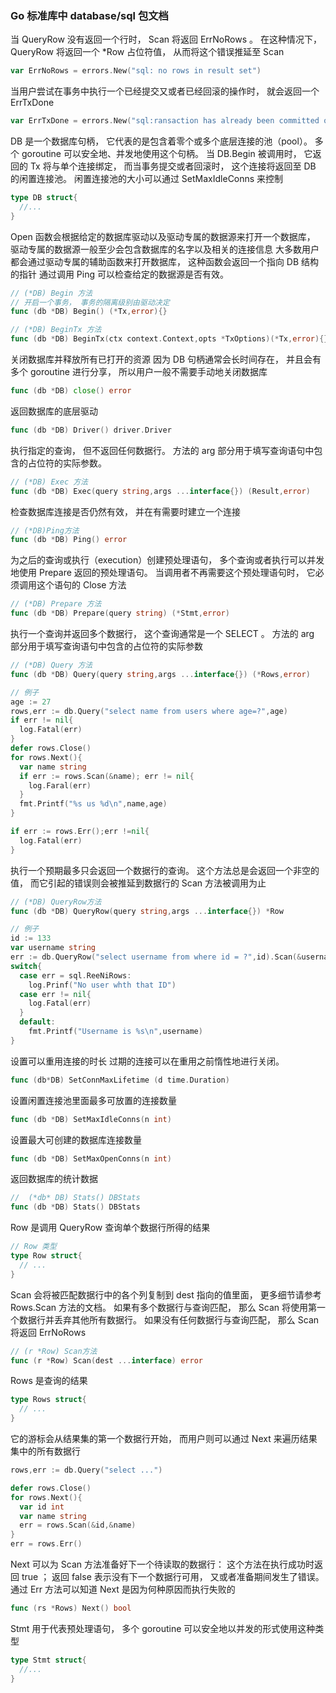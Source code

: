 ### Go 标准库中 database/sql 包文档

当 QueryRow 没有返回一个行时， Scan 将返回 ErrNoRows 。 在这种情况下， QueryRow 将返回一个 \*Row 占位符值， 从而将这个错误推延至 Scan

```go
var ErrNoRows = errors.New("sql: no rows in result set")
```

当用户尝试在事务中执行一个已经提交又或者已经回滚的操作时， 就会返回一个 ErrTxDone

```go
var ErrTxDone = errors.New("sql:ransaction has already been committed or rolled back)
```

DB 是一个数据库句柄， 它代表的是包含着零个或多个底层连接的池（pool）。 多个 goroutine 可以安全地、并发地使用这个句柄。
当 DB.Begin 被调用时， 它返回的 Tx 将与单个连接绑定， 而当事务提交或者回滚时， 这个连接将返回至 DB 的闲置连接池。 闲置连接池的大小可以通过 SetMaxIdleConns 来控制

```go
type DB struct{
  //...
}
```

Open 函数会根据给定的数据库驱动以及驱动专属的数据源来打开一个数据库， 驱动专属的数据源一般至少会包含数据库的名字以及相关的连接信息
大多数用户都会通过驱动专属的辅助函数来打开数据库， 这种函数会返回一个指向 DB 结构的指针
通过调用 Ping 可以检查给定的数据源是否有效。

```go
// (*DB) Begin 方法
// 开启一个事务， 事务的隔离级别由驱动决定
func (db *DB) Begin() (*Tx,error){}

// (*DB) BeginTx 方法
func (db *DB) BeginTx(ctx context.Context,opts *TxOptions)(*Tx,error){}

```

关闭数据库并释放所有已打开的资源
因为 DB 句柄通常会长时间存在， 并且会有多个 goroutine 进行分享， 所以用户一般不需要手动地关闭数据库

```go
func (db *DB) close() error
```

返回数据库的底层驱动

```go
func (db *DB) Driver() driver.Driver
```

执行指定的查询， 但不返回任何数据行。 方法的 arg 部分用于填写查询语句中包含的占位符的实际参数。

```go
// (*DB) Exec 方法
func (db *DB) Exec(query string,args ...interface{}) (Result,error)
```

检查数据库连接是否仍然有效， 并在有需要时建立一个连接

```go
// (*DB)Ping方法
func (db *DB) Ping() error
```

为之后的查询或执行（execution）创建预处理语句， 多个查询或者执行可以并发地使用 Prepare 返回的预处理语句。 当调用者不再需要这个预处理语句时， 它必须调用这个语句的 Close 方法

```go
// (*DB) Prepare 方法
func (db *DB) Prepare(query string) (*Stmt,error)
```

执行一个查询并返回多个数据行， 这个查询通常是一个 SELECT 。 方法的 arg 部分用于填写查询语句中包含的占位符的实际参数

```go
// (*DB) Query 方法
func (db *DB) Query(query string,args ...interface{}) (*Rows,error)

// 例子
age := 27
rows,err := db.Query("select name from users where age=?",age)
if err != nil{
  log.Fatal(err)
}
defer rows.Close()
for rows.Next(){
  var name string
  if err := rows.Scan(&name); err != nil{
    log.Faral(err)
  }
  fmt.Printf("%s us %d\n",name,age)
}

if err := rows.Err();err !=nil{
  log.Fatal(err)
}
```

执行一个预期最多只会返回一个数据行的查询。
这个方法总是会返回一个非空的值， 而它引起的错误则会被推延到数据行的 Scan 方法被调用为止

```go
// (*DB) QueryRow方法
func (db *DB) QueryRow(query string,args ...interface{}) *Row

// 例子
id := 133
var username string
err := db.QueryRow("select username from where id = ?",id).Scan(&username)
switch{
  case err = sql.ReeNiRows:
    log.Prinf("No user whth that ID")
  case err != nil{
    log.Fatal(err)
  }
  default:
    fmt.Printf("Username is %s\n",username)
}
```

设置可以重用连接的时长
过期的连接可以在重用之前惰性地进行关闭。

```go
func (db*DB) SetConnMaxLifetime (d time.Duration)
```

设置闲置连接池里面最多可放置的连接数量

```go
func (db *DB) SetMaxIdleConns(n int)
```

设置最大可创建的数据库连接数量

```go
func (db *DB) SetMaxOpenConns(n int)
```

返回数据库的统计数据

```go
//  (*db* DB) Stats() DBStats
func (db *DB) Stats() DBStats
```

Row 是调用 QueryRow 查询单个数据行所得的结果

```go
// Row 类型
type Row struct{
  // ...
}
```

Scan 会将被匹配数据行中的各个列复制到 dest 指向的值里面， 更多细节请参考 Rows.Scan 方法的文档。 如果有多个数据行与查询匹配， 那么 Scan 将使用第一个数据行并丢弃其他所有数据行。 如果没有任何数据行与查询匹配， 那么 Scan 将返回 ErrNoRows

```go
// (r *Row) Scan方法
func (r *Row) Scan(dest ...interface) error
```

Rows 是查询的结果

```go
type Rows struct{
  // ...
}
```

它的游标会从结果集的第一个数据行开始， 而用户则可以通过 Next 来遍历结果集中的所有数据行

```go
rows,err := db.Query("select ...")

defer rows.Close()
for rows.Next(){
  var id int
  var name string
  err = rows.Scan(&id,&name)
}
err = rows.Err()
```

Next 可以为 Scan 方法准备好下一个待读取的数据行： 这个方法在执行成功时返回 true ； 返回 false 表示没有下一个数据行可用， 又或者准备期间发生了错误。
通过 Err 方法可以知道 Next 是因为何种原因而执行失败的

```go
func (rs *Rows) Next() bool
```

Stmt 用于代表预处理语句， 多个 goroutine 可以安全地以并发的形式使用这种类型

```go
type Stmt struct{
  //...
}
```
